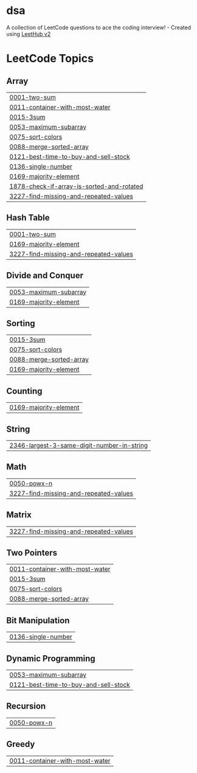 # dsa
A collection of LeetCode questions to ace the coding interview! - Created using [LeetHub v2](https://github.com/arunbhardwaj/LeetHub-2.0)

<!---LeetCode Topics Start-->
# LeetCode Topics
## Array
|  |
| ------- |
| [0001-two-sum](https://github.com/mishra-khushboo/dsa/tree/master/0001-two-sum) |
| [0011-container-with-most-water](https://github.com/mishra-khushboo/dsa/tree/master/0011-container-with-most-water) |
| [0015-3sum](https://github.com/mishra-khushboo/dsa/tree/master/0015-3sum) |
| [0053-maximum-subarray](https://github.com/mishra-khushboo/dsa/tree/master/0053-maximum-subarray) |
| [0075-sort-colors](https://github.com/mishra-khushboo/dsa/tree/master/0075-sort-colors) |
| [0088-merge-sorted-array](https://github.com/mishra-khushboo/dsa/tree/master/0088-merge-sorted-array) |
| [0121-best-time-to-buy-and-sell-stock](https://github.com/mishra-khushboo/dsa/tree/master/0121-best-time-to-buy-and-sell-stock) |
| [0136-single-number](https://github.com/mishra-khushboo/dsa/tree/master/0136-single-number) |
| [0169-majority-element](https://github.com/mishra-khushboo/dsa/tree/master/0169-majority-element) |
| [1878-check-if-array-is-sorted-and-rotated](https://github.com/mishra-khushboo/dsa/tree/master/1878-check-if-array-is-sorted-and-rotated) |
| [3227-find-missing-and-repeated-values](https://github.com/mishra-khushboo/dsa/tree/master/3227-find-missing-and-repeated-values) |
## Hash Table
|  |
| ------- |
| [0001-two-sum](https://github.com/mishra-khushboo/dsa/tree/master/0001-two-sum) |
| [0169-majority-element](https://github.com/mishra-khushboo/dsa/tree/master/0169-majority-element) |
| [3227-find-missing-and-repeated-values](https://github.com/mishra-khushboo/dsa/tree/master/3227-find-missing-and-repeated-values) |
## Divide and Conquer
|  |
| ------- |
| [0053-maximum-subarray](https://github.com/mishra-khushboo/dsa/tree/master/0053-maximum-subarray) |
| [0169-majority-element](https://github.com/mishra-khushboo/dsa/tree/master/0169-majority-element) |
## Sorting
|  |
| ------- |
| [0015-3sum](https://github.com/mishra-khushboo/dsa/tree/master/0015-3sum) |
| [0075-sort-colors](https://github.com/mishra-khushboo/dsa/tree/master/0075-sort-colors) |
| [0088-merge-sorted-array](https://github.com/mishra-khushboo/dsa/tree/master/0088-merge-sorted-array) |
| [0169-majority-element](https://github.com/mishra-khushboo/dsa/tree/master/0169-majority-element) |
## Counting
|  |
| ------- |
| [0169-majority-element](https://github.com/mishra-khushboo/dsa/tree/master/0169-majority-element) |
## String
|  |
| ------- |
| [2346-largest-3-same-digit-number-in-string](https://github.com/mishra-khushboo/dsa/tree/master/2346-largest-3-same-digit-number-in-string) |
## Math
|  |
| ------- |
| [0050-powx-n](https://github.com/mishra-khushboo/dsa/tree/master/0050-powx-n) |
| [3227-find-missing-and-repeated-values](https://github.com/mishra-khushboo/dsa/tree/master/3227-find-missing-and-repeated-values) |
## Matrix
|  |
| ------- |
| [3227-find-missing-and-repeated-values](https://github.com/mishra-khushboo/dsa/tree/master/3227-find-missing-and-repeated-values) |
## Two Pointers
|  |
| ------- |
| [0011-container-with-most-water](https://github.com/mishra-khushboo/dsa/tree/master/0011-container-with-most-water) |
| [0015-3sum](https://github.com/mishra-khushboo/dsa/tree/master/0015-3sum) |
| [0075-sort-colors](https://github.com/mishra-khushboo/dsa/tree/master/0075-sort-colors) |
| [0088-merge-sorted-array](https://github.com/mishra-khushboo/dsa/tree/master/0088-merge-sorted-array) |
## Bit Manipulation
|  |
| ------- |
| [0136-single-number](https://github.com/mishra-khushboo/dsa/tree/master/0136-single-number) |
## Dynamic Programming
|  |
| ------- |
| [0053-maximum-subarray](https://github.com/mishra-khushboo/dsa/tree/master/0053-maximum-subarray) |
| [0121-best-time-to-buy-and-sell-stock](https://github.com/mishra-khushboo/dsa/tree/master/0121-best-time-to-buy-and-sell-stock) |
## Recursion
|  |
| ------- |
| [0050-powx-n](https://github.com/mishra-khushboo/dsa/tree/master/0050-powx-n) |
## Greedy
|  |
| ------- |
| [0011-container-with-most-water](https://github.com/mishra-khushboo/dsa/tree/master/0011-container-with-most-water) |
<!---LeetCode Topics End-->